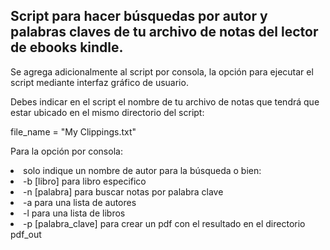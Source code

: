 ## Script para hacer búsquedas por autor y palabras claves de tu archivo de notas del lector de ebooks kindle.

Se agrega adicionalmente al script por consola, la opción para ejecutar el script mediante interfaz gráfico de usuario.

Debes indicar en el script el nombre de tu archivo de notas que tendrá que estar ubicado en el mismo directorio del script:

file_name = "My Clippings.txt"

Para la opción por consola:	

<li>solo indique un nombre de autor para la búsqueda o bien:
<li>-b [libro] para libro especifico
<li>-n [palabra] para buscar notas por palabra clave
<li>-a para una lista de autores
<li>-l para una lista de libros
<li>-p [palabra_clave] para crear un pdf con el resultado en el directorio pdf_out
